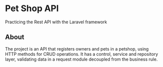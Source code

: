 # Pet Shop API
 Practicing the Rest API with the Laravel framework

## About

The project is an API that registers owners and pets in a petshop, using HTTP methods for CRUD operations. It has a control, service and repository layer, validating data in a request module decoupled from the business rule.
